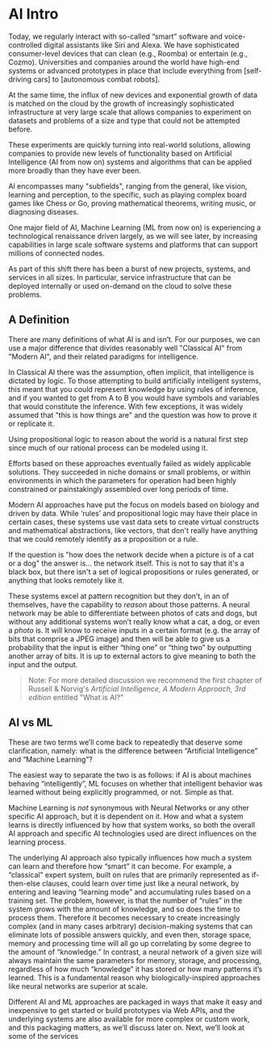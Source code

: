 # AI Intro

Today, we regularly interact with so-called “smart” software and voice-controlled digital assistants like Siri and Alexa. We have sophisticated consumer-level devices that can clean (e.g., Roomba) or entertain (e.g., Cozmo). Universities and companies around the world have high-end systems or advanced prototypes in place that include everything from [self-driving cars] to [autonomous combat robots].

At the same time, the influx of new devices and exponential growth of data is matched on the cloud by the growth of increasingly sophisticated infrastructure at very large scale that allows companies to experiment on datasets and problems of a size and type that could not be attempted before.

These experiments are quickly turning into real-world solutions, allowing companies to provide new levels of functionality based on Artificial Intelligence (AI from now on) systems and algorithms that can be applied more broadly than they have ever been.

Al encompasses many "subfields", ranging from the general, like vision, learning and perception, to the specific, such as playing complex board games like Chess or Go, proving mathematical theorems, writing music, or diagnosing diseases.

One major field of AI, Machine Learning (ML from now on) is experiencing a technological renaissance driven largely, as we will see later, by increasing capabilities in large scale software systems and platforms that can support millions of connected nodes.

As part of this shift there has been a burst of new projects, systems, and services in all sizes. In particular, service infrastructure that can be deployed internally or used on-demand on the cloud to solve these problems.

## A Definition

There are many definitions of what AI is and isn’t. For our purposes, we can use a major difference that divides reasonably well "Classical AI" from "Modern AI", and their related paradigms for intelligence.

In Classical AI there was the assumption, often implicit, that intelligence is dictated by logic. To those attempting to build artificially intelligent systems, this meant that you could represent knowledge by using rules of inference, and if you wanted to get from A to B you would have symbols and variables that would constitute the inference. With few exceptions, it was widely assumed that "this is how things are" and the question was how to prove it or replicate it.

Using propositional logic to reason about the world is a natural first step since much of our rational process can be modeled using it.

Efforts based on these approaches eventually failed as widely applicable solutions. They succeeded in niche domains or small problems, or within environments in which the parameters for operation had been highly constrained or painstakingly assembled over long periods of time.

Modern AI approaches have put the focus on models based on biology and driven by data. While ‘rules’ and propositional logic may have their place in certain cases, these systems use vast data sets to create virtual constructs and mathematical abstractions, like vectors, that don't really have anything that we could remotely identify as a proposition or a rule.

If the question is "how does the network decide when a picture is of a cat or a dog" the answer is... the network itself. This is not to say that it's a black box, but there isn't a set of logical propositions or rules generated, or anything that looks remotely like it.

These systems excel at pattern recognition but they don’t, in an of themselves, have the capability to _reason_ about those patterns. A neural network may be able to differentiate between photos of cats and dogs, but without any additional systems won’t really know what a cat, a dog, or even a _photo_ is. It will know to receive inputs in a certain format (e.g. the array of bits that comprise a JPEG image) and then will be able to give us a probability that the input is either “thing one” or “thing two” by outputting another array of bits. It is up to external actors to give meaning to both the input and the output.

> Note: For more detailed discussion we recommend the first chapter of Russell & Norvig's _Artificial Intelligence, A Modern Approach, 3rd edition_ entitled "What is AI?"

## AI vs ML

These are two terms we’ll come back to repeatedly that deserve some clarification, namely: what is the difference between “Artificial Intelligence” and “Machine Learning”?

The easiest way to separate the two is as follows: if AI is about machines behaving “intelligently”, ML focuses on whether that intelligent behavior was learned without being explicitly programmed, or not. Simple as that.

Machine Learning is _not_ synonymous with Neural Networks or any other specific AI approach, but it is dependent on it. How and what a system learns is directly influenced by how that system works, so both the overall AI approach and specific AI technologies used are direct influences on the learning process.

The underlying AI approach also typically influences how much a system can learn and therefore how “smart” it can become. For example, a “classical” expert system, built on rules that are primarily represented as if-then-else clauses, could learn over time just like a neural network, by entering and leaving “learning mode” and accumulating rules based on a training set. The problem, however, is that the number of “rules” in the system grows with the amount of knowledge, and so does the time to process them. Therefore it becomes necessary to create increasingly complex (and in many cases arbitrary) decision-making systems that can eliminate lots of possible answers quickly, and even then, storage space, memory and processing time will all go up correlating by some degree to the amount of “knowledge.” In contrast, a neural network of a given size will always maintain the same parameters for memory, storage, and processing, regardless of how much “knowledge” it has stored or how many patterns it’s learned. This is a fundamental reason why biologically-inspired approaches like neural networks are superior at scale.

Different AI and ML approaches are packaged in ways that make it easy and inexpensive to get started or build prototypes via Web APIs, and the underlying systems are also available for more complex or custom work, and this packaging matters, as we’ll discuss later on. Next, we’ll look at some of the services  
